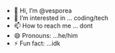 - 👋 Hi, I’m @vesporea
- 👀 I’m interested in ... coding/tech
- 📫 How to reach me ... dont
- 😄 Pronouns: ...he/him
- ⚡ Fun fact: ...idk

<!---
vesporea/vesporea is a ✨ special ✨ repository because its `README.md` (this file) appears on your GitHub profile.
You can click the Preview link to take a look at your changes.
--->
